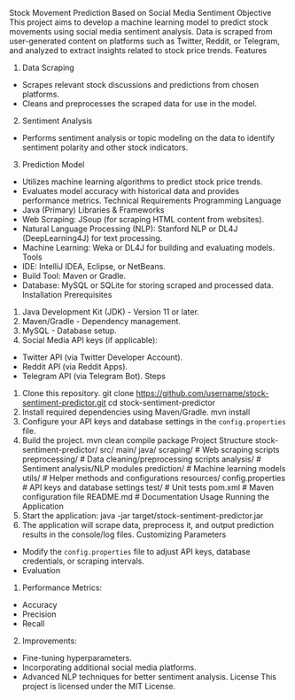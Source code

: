 Stock Movement Prediction Based on Social Media
Sentiment
Objective
This project aims to develop a machine learning model to predict stock movements using social media
sentiment analysis. Data is scraped from user-generated content on platforms such as Twitter, Reddit,
or Telegram, and analyzed to extract insights related to stock price trends.
Features
1. Data Scraping
- Scrapes relevant stock discussions and predictions from chosen platforms.
- Cleans and preprocesses the scraped data for use in the model.
2. Sentiment Analysis
- Performs sentiment analysis or topic modeling on the data to identify sentiment polarity and other
stock indicators.
3. Prediction Model
- Utilizes machine learning algorithms to predict stock price trends.
- Evaluates model accuracy with historical data and provides performance metrics.
  Technical Requirements
Programming Language
- Java (Primary)
Libraries & Frameworks
- Web Scraping: JSoup (for scraping HTML content from websites).
- Natural Language Processing (NLP): Stanford NLP or DL4J (DeepLearning4J) for text processing.
- Machine Learning: Weka or DL4J for building and evaluating models.
Tools
- IDE: IntelliJ IDEA, Eclipse, or NetBeans.
- Build Tool: Maven or Gradle.
- Database: MySQL or SQLite for storing scraped and processed data.
Installation
Prerequisites
1. Java Development Kit (JDK) - Version 11 or later.
2. Maven/Gradle - Dependency management.
3. MySQL - Database setup.
4. Social Media API keys (if applicable):
- Twitter API (via Twitter Developer Account).
- Reddit API (via Reddit Apps).
- Telegram API (via Telegram Bot).
Steps
1. Clone this repository.
git clone https://github.com/username/stock-sentiment-predictor.git
cd stock-sentiment-predictor
2. Install required dependencies using Maven/Gradle.
mvn install
3. Configure your API keys and database settings in the `config.properties` file.
4. Build the project.
mvn clean compile package
Project Structure
stock-sentiment-predictor/
src/
main/
java/
scraping/ # Web scraping scripts
preprocessing/ # Data cleaning/preprocessing scripts
analysis/ # Sentiment analysis/NLP modules
prediction/ # Machine learning models
utils/ # Helper methods and configurations
resources/
config.properties # API keys and database settings
test/ # Unit tests
pom.xml # Maven configuration file
README.md # Documentation
Usage
Running the Application
1. Start the application:
java -jar target/stock-sentiment-predictor.jar
2. The application will scrape data, preprocess it, and output prediction results in the console/log files.
Customizing Parameters
- Modify the `config.properties` file to adjust API keys, database credentials, or scraping intervals.
- Evaluation
1. Performance Metrics:
- Accuracy
- Precision
- Recall
2. Improvements:
- Fine-tuning hyperparameters.
- Incorporating additional social media platforms.
- Advanced NLP techniques for better sentiment analysis.
License
This project is licensed under the MIT License.
